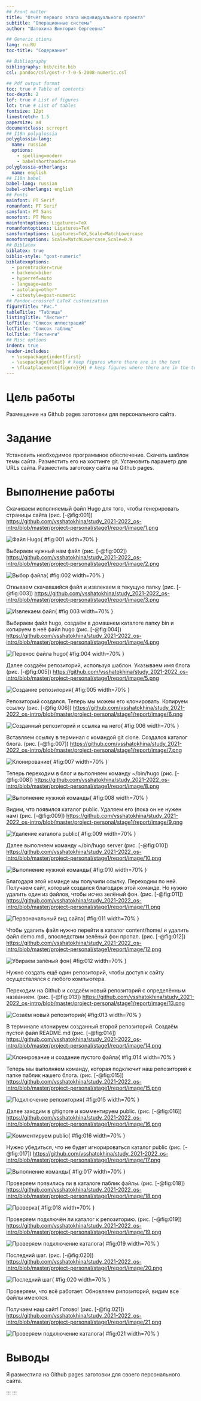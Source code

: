 ```yaml
---
## Front matter
title: "Отчёт первого этапа индивидуального проекта"
subtitle: "Операционные системы"
author: "Шатохина Виктория Сергеевна"

## Generic otions
lang: ru-RU
toc-title: "Содержание"

## Bibliography
bibliography: bib/cite.bib
csl: pandoc/csl/gost-r-7-0-5-2008-numeric.csl

## Pdf output format
toc: true # Table of contents
toc-depth: 2
lof: true # List of figures
lot: true # List of tables
fontsize: 12pt
linestretch: 1.5
papersize: a4
documentclass: scrreprt
## I18n polyglossia
polyglossia-lang:
  name: russian
  options:
	- spelling=modern
	- babelshorthands=true
polyglossia-otherlangs:
  name: english
## I18n babel
babel-lang: russian
babel-otherlangs: english
## Fonts
mainfont: PT Serif
romanfont: PT Serif
sansfont: PT Sans
monofont: PT Mono
mainfontoptions: Ligatures=TeX
romanfontoptions: Ligatures=TeX
sansfontoptions: Ligatures=TeX,Scale=MatchLowercase
monofontoptions: Scale=MatchLowercase,Scale=0.9
## Biblatex
biblatex: true
biblio-style: "gost-numeric"
biblatexoptions:
  - parentracker=true
  - backend=biber
  - hyperref=auto
  - language=auto
  - autolang=other*
  - citestyle=gost-numeric
## Pandoc-crossref LaTeX customization
figureTitle: "Рис."
tableTitle: "Таблица"
listingTitle: "Листинг"
lofTitle: "Список иллюстраций"
lotTitle: "Список таблиц"
lolTitle: "Листинги"
## Misc options
indent: true
header-includes:
  - \usepackage{indentfirst}
  - \usepackage{float} # keep figures where there are in the text
  - \floatplacement{figure}{H} # keep figures where there are in the text
---
```


# Цель работы

Размещение на Github pages заготовки для персонального сайта.

# Задание

Установить необходимое программное обеспечение.
Скачать шаблон темы сайта.
Разместить его на хостинге git.
Установить параметр для URLs сайта.
Разместить заготовку сайта на Github pages.


# Выполнение работы

Скачиваем исполняемый файл Hugo для того, чтобы генерировать страницы сайта (рис. [-@fig:001]) https://github.com/vsshatokhina/study_2021-2022_os-intro/blob/master/project-personal/stage1/report/image/1.png

![Файл Hugo](image/1.png){ #fig:001 width=70% }

Выбираем нужный нам файл (рис. [-@fig:002]) https://github.com/vsshatokhina/study_2021-2022_os-intro/blob/master/project-personal/stage1/report/image/2.png

![Выбор файла](image/2.png){ #fig:002 width=70% }

Откываем скачавшийся файл и извлекаем в текущую папку (рис. [-@fig:003]) https://github.com/vsshatokhina/study_2021-2022_os-intro/blob/master/project-personal/stage1/report/image/3.png

![Извлекаем файл](image/3.png){ #fig:003 width=70% }

Выбираем файл hugo, создаём в домашнем каталоге папку bin и копируем в неё файл hugo (рис. [-@fig:004]) https://github.com/vsshatokhina/study_2021-2022_os-intro/blob/master/project-personal/stage1/report/image/4.png

![Перенос файла hugo](image/4.png){ #fig:004 width=70% }

Далее создаём репозиторий, используя шаблон. Указываем имя блога (рис. [-@fig:005]) https://github.com/vsshatokhina/study_2021-2022_os-intro/blob/master/project-personal/stage1/report/image/5.png

![Создание репозитория](image/5.png){ #fig:005 width=70% }

Репозиторий создался. Теперь мы можем его клонировать. Копируем ссылку (рис. [-@fig:006]) https://github.com/vsshatokhina/study_2021-2022_os-intro/blob/master/project-personal/stage1/report/image/6.png

![Созданный репозиторий и ссылка на него](image/6.png){ #fig:006 width=70% }

Вставляем ссылку в терминал с командой git clone. Создался каталог блога. (рис. [-@fig:007]) https://github.com/vsshatokhina/study_2021-2022_os-intro/blob/master/project-personal/stage1/report/image/7.png

![Клонирование](image/7.png){ #fig:007 width=70% }

Теперь переходим в блог и выполняем команду ~/bin/hugo (рис. [-@fig:008]) https://github.com/vsshatokhina/study_2021-2022_os-intro/blob/master/project-personal/stage1/report/image/8.png

![Выполнение нужной команды](image/8.png){ #fig:008 width=70% }

Видим, что появился каталог public. Удаляем его (пока он не нужен нам) (рис. [-@fig:009]) https://github.com/vsshatokhina/study_2021-2022_os-intro/blob/master/project-personal/stage1/report/image/9.png

![Удаление каталога public](image/9.png){ #fig:009 width=70% }

Далее выполняем команду ~/bin/hugo server (рис. [-@fig:010]) https://github.com/vsshatokhina/study_2021-2022_os-intro/blob/master/project-personal/stage1/report/image/10.png

![Выполнение нужной команды](image/10.png){ #fig:010 width=70% }

Благодаря этой команде мы получили ссылку. Переходим по ней. Получаем сайт, который создался благодаря этой команде. Но нужно удалить один из файлов, чтобы исчез зелёный фон. (рис. [-@fig:011]) https://github.com/vsshatokhina/study_2021-2022_os-intro/blob/master/project-personal/stage1/report/image/11.png

![Первоначальный вид сайта](image/11.png){ #fig:011 width=70% }

Чтобы удалить файл нужно перейти в каталог content/home/ и удалить файл demo.md , впоследствии зелёный фон пропал.  (рис. [-@fig:012]) https://github.com/vsshatokhina/study_2021-2022_os-intro/blob/master/project-personal/stage1/report/image/12.png

![Убираем залёный фон](image/12.png){ #fig:012 width=70% }

Нужно создать ещё один репозиторий, чтобы доступ к сайту осуществлялся с любого компьютера.

Переходим на Github и создаём новый репозиторий с определённым названием. (рис. [-@fig:013]) https://github.com/vsshatokhina/study_2021-2022_os-intro/blob/master/project-personal/stage1/report/image/13.png 

![Созаём новый репозиторий](image/13.png){ #fig:013 width=70% }

В терминале клонируем созданный второй репозиторий. Создаём пустой файл README.md (рис. [-@fig:014]) https://github.com/vsshatokhina/study_2021-2022_os-intro/blob/master/project-personal/stage1/report/image/14.png

![Клонирование и создание пустого файла](image/14.png){ #fig:014 width=70% }

Теперь мы выполняем команду, которая подключит наш репозиторий к папке паблик нашего блога. (рис. [-@fig:015]) https://github.com/vsshatokhina/study_2021-2022_os-intro/blob/master/project-personal/stage1/report/image/15.png

![Подключение репозитория](image/15.png){ #fig:015 width=70% }

Далее заходим в gitignore и комментируем public. (рис. [-@fig:016]) https://github.com/vsshatokhina/study_2021-2022_os-intro/blob/master/project-personal/stage1/report/image/16.png

![Комментируем public](image/16.png){ #fig:016 width=70% }

Нужно убедиться, что не будет игнорироваться каталог public (рис. [-@fig:017]) https://github.com/vsshatokhina/study_2021-2022_os-intro/blob/master/project-personal/stage1/report/image/17.png

![Выполнение команды](image/17.png){ #fig:017 width=70% }

Проверяем появились ли в каталоге паблик файлы. (рис. [-@fig:018]) https://github.com/vsshatokhina/study_2021-2022_os-intro/blob/master/project-personal/stage1/report/image/18.png

![Проверка](image/18.png){ #fig:018 width=70% }

Проверяем подключён ли каталог к репозиторию. (рис. [-@fig:019]) https://github.com/vsshatokhina/study_2021-2022_os-intro/blob/master/project-personal/stage1/report/image/19.png

![Проверяем подключение каталога](image/19.png){ #fig:019 width=70% }

Последний шаг. (рис. [-@fig:020]) https://github.com/vsshatokhina/study_2021-2022_os-intro/blob/master/project-personal/stage1/report/image/20.png

![Последний шаг](image/20.png){ #fig:020 width=70% }

Проверяем, что всё работает. Обновляем рипозиторий, видим все файлы имеются.

Получаем наш сайт! Готово! (рис. [-@fig:021]) https://github.com/vsshatokhina/study_2021-2022_os-intro/blob/master/project-personal/stage1/report/image/21.png

![Проверяем подключение каталога](image/21.png){ #fig:021 width=70% }


# Выводы
Я разместила на Github pages заготовки для своего персонального сайта.




::: 
:::
